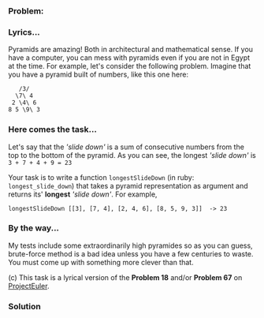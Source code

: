 ### Problem:
<h3 id="lyrics">Lyrics...</h3>
<p>Pyramids are amazing! Both in architectural and mathematical sense. If you have a computer, you can mess with pyramids even if you are not in Egypt at the time. For example, let&apos;s consider the following problem. Imagine that you have a pyramid built of numbers, like this one here:</p>
<pre><code>   /3/
  \7\ 4 
 2 \4\ 6 
8 5 \9\ 3</code></pre><h3 id="here-comes-the-task">Here comes the task...</h3>
<p>Let&apos;s say that the <em>&apos;slide down&apos;</em> is a sum of consecutive numbers from the top to the bottom of the pyramid. As you can see, the longest <em>&apos;slide down&apos;</em> is <code>3 + 7 + 4 + 9 = 23</code></p>
<p>Your task is to write a function <code>longestSlideDown</code> (in ruby: <code>longest_slide_down</code>) that takes a pyramid representation as argument and returns its&apos; <strong>longest</strong> <em>&apos;slide down&apos;</em>. For example,</p>
<pre><code class="language-haskell"><span class="hljs-title">longestSlideDown</span> [[<span class="hljs-number">3</span>], [<span class="hljs-number">7</span>, <span class="hljs-number">4</span>], [<span class="hljs-number">2</span>, <span class="hljs-number">4</span>, <span class="hljs-number">6</span>], [<span class="hljs-number">8</span>, <span class="hljs-number">5</span>, <span class="hljs-number">9</span>, <span class="hljs-number">3</span>]]  -&gt; <span class="hljs-number">23</span></code></pre>
<pre style="display: none;"><code class="language-python">longestSlideDown([[3], [7, 4], [2, 4, 6], [8, 5, 9, 3]]) =&gt; 23</code></pre>
<pre style="display: none;"><code class="language-javascript">longestSlideDown([[<span class="hljs-number">3</span>], [<span class="hljs-number">7</span>, <span class="hljs-number">4</span>], [<span class="hljs-number">2</span>, <span class="hljs-number">4</span>, <span class="hljs-number">6</span>], [<span class="hljs-number">8</span>, <span class="hljs-number">5</span>, <span class="hljs-number">9</span>, <span class="hljs-number">3</span>]]) =&gt; <span class="hljs-number">23</span></code></pre>
<pre style="display: none;"><code class="language-ruby">longest_slide_down([[<span class="hljs-number">3</span>], [<span class="hljs-number">7</span>, <span class="hljs-number">4</span>], [<span class="hljs-number">2</span>, <span class="hljs-number">4</span>, <span class="hljs-number">6</span>], [<span class="hljs-number">8</span>, <span class="hljs-number">5</span>, <span class="hljs-number">9</span>, <span class="hljs-number">3</span>]]) =&gt; <span class="hljs-number">23</span></code></pre>
<pre style="display: none;"><code class="language-java">longestSlideDown [[<span class="hljs-number">3</span>], [<span class="hljs-number">7</span>, <span class="hljs-number">4</span>], [<span class="hljs-number">2</span>, <span class="hljs-number">4</span>, <span class="hljs-number">6</span>], [<span class="hljs-number">8</span>, <span class="hljs-number">5</span>, <span class="hljs-number">9</span>, <span class="hljs-number">3</span>]] =&gt; <span class="hljs-number">23</span></code></pre>
<pre style="display: none;"><code class="language-clojure">(longestSlideDown [[3] [7 4] [2 4 6] [8 5 9 3]]) =&gt; 23</code></pre>
<pre style="display: none;"><code class="language-csharp">LongestSlideDown(<span class="hljs-keyword">new</span>[] { <span class="hljs-keyword">new</span>[] {<span class="hljs-number">3</span>}, <span class="hljs-keyword">new</span>[] {<span class="hljs-number">7</span>, <span class="hljs-number">4</span>}, <span class="hljs-keyword">new</span>[] {<span class="hljs-number">2</span>, <span class="hljs-number">4</span>, <span class="hljs-number">6</span>}, <span class="hljs-keyword">new</span>[] {<span class="hljs-number">8</span>, <span class="hljs-number">5</span>, <span class="hljs-number">9</span>, <span class="hljs-number">3</span>} }); =&gt; <span class="hljs-number">23</span></code></pre>
<h3 id="by-the-way">By the way...</h3>
<p>My tests include some extraordinarily high pyramides so as you can guess, brute-force method is a bad idea unless you have a few centuries to waste. You must come up with something more clever than that.</p>
<p>(c) This task is a lyrical version of the <strong>Problem 18</strong> and/or <strong>Problem 67</strong> on <a href="https://projecteuler.net" target="_blank">ProjectEuler</a>.</p>

### Solution